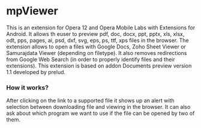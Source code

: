 # mpViewer
This is an extension for Opera 12 and Opera Mobile Labs with Extensions for Android.
It allows th euser to preview pdf, doc, docx, ppt, pptx, xls, xlsx, odt, pps, pages, ai, psd, dxf, svg, eps, ps, ttf, xps files in the browser.
The extension allows to open a files with Google Docs, Zoho Sheet Viewer or Samurajdata Viewer (depending on filetype).
It also removes redirections from Google Web Search (in order to properly identify files and their extensions).
This extension is based on addon Documents preview version 1.1 developed by prelud. 
### How it works?
After clicking on the link to a supported file it shows up an alert with selection between downloading file and viewing in the browser. It can also ask about which program we want to use if the file can be opened by two of them.

